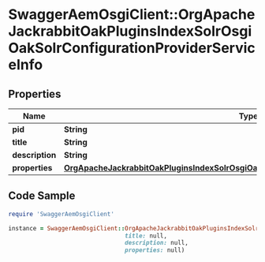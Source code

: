 # SwaggerAemOsgiClient::OrgApacheJackrabbitOakPluginsIndexSolrOsgiOakSolrConfigurationProviderServiceInfo

## Properties

Name | Type | Description | Notes
------------ | ------------- | ------------- | -------------
**pid** | **String** |  | [optional] 
**title** | **String** |  | [optional] 
**description** | **String** |  | [optional] 
**properties** | [**OrgApacheJackrabbitOakPluginsIndexSolrOsgiOakSolrConfigurationProviderServiceProperties**](OrgApacheJackrabbitOakPluginsIndexSolrOsgiOakSolrConfigurationProviderServiceProperties.md) |  | [optional] 

## Code Sample

```ruby
require 'SwaggerAemOsgiClient'

instance = SwaggerAemOsgiClient::OrgApacheJackrabbitOakPluginsIndexSolrOsgiOakSolrConfigurationProviderServiceInfo.new(pid: null,
                                 title: null,
                                 description: null,
                                 properties: null)
```


